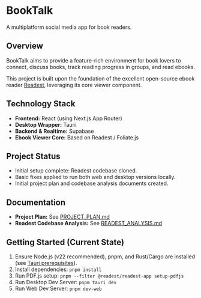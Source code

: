 # BookTalk

A multiplatform social media app for book readers.

## Overview

BookTalk aims to provide a feature-rich environment for book lovers to connect, discuss books, track reading progress in groups, and read ebooks.

This project is built upon the foundation of the excellent open-source ebook reader [Readest](https://github.com/readest/readest), leveraging its core viewer component.

## Technology Stack

*   **Frontend:** React (using Next.js App Router)
*   **Desktop Wrapper:** Tauri
*   **Backend & Realtime:** Supabase
*   **Ebook Viewer Core:** Based on Readest / Foliate.js

## Project Status

*   Initial setup complete: Readest codebase cloned.
*   Basic fixes applied to run both web and desktop versions locally.
*   Initial project plan and codebase analysis documents created.

## Documentation

*   **Project Plan:** See [PROJECT_PLAN.md](PROJECT_PLAN.md)
*   **Readest Codebase Analysis:** See [READEST_ANALYSIS.md](READEST_ANALYSIS.md)

## Getting Started (Current State)

1.  Ensure Node.js (v22 recommended), pnpm, and Rust/Cargo are installed (see [Tauri prerequisites](https://v2.tauri.app/start/prerequisites/)).
2.  Install dependencies: `pnpm install`
3.  Run PDF.js setup: `pnpm --filter @readest/readest-app setup-pdfjs`
4.  Run Desktop Dev Server: `pnpm tauri dev`
5.  Run Web Dev Server: `pnpm dev-web`
